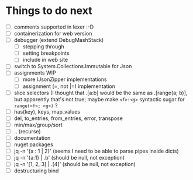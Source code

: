 # Things to do next

- [ ] comments supported in lexer :-D
- [ ] containerization for web version
- [ ] debugger (extend DebugMashStack)
  - [ ] stepping through
  - [ ] setting breakpoints
  - [ ] include in web site
- [ ] switch to System.Collections.Immutable for Json
- [ ] assignments WIP
  - [ ] more IJsonZipper implementations
  - [ ] assignment (=, not |=) implementation
- [ ] slice selectors (I thought that .[a:b] would be the same as .[range(a; b)], but apparently that's not true; maybe make `<f>:<g>` syntactic sugar for `range(<f>; <g>)` ?
- [ ] has(key), keys, map_values
- [ ] del, to_entries, from_entries, error, transpose
- [ ] min/max/group/sort
- [ ] .. (recurse)
- [ ] documentation
- [ ] nuget packages
- [ ] jq -n '{a : 1 | 2}' (seems I need to be able to parse pipes inside dicts)
- [ ] jq -n '{a:1} | .b' (should be null, not exception)
- [ ] jq -n '[1, 2, 3] | .[4]' (should be null, not exception)
- [ ] destructuring bind
